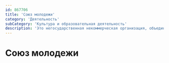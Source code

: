 ```yaml
---
id: 867706
title: 'Союз молодежи'
category: 'Деятельность'
subCategory: 'Культура и образовательная деятельность'
description: 'Это негосударственная некоммерческая организация, объединяющая наш институт и молодежь Узбекистана'
---
```


# Союз молодежи
